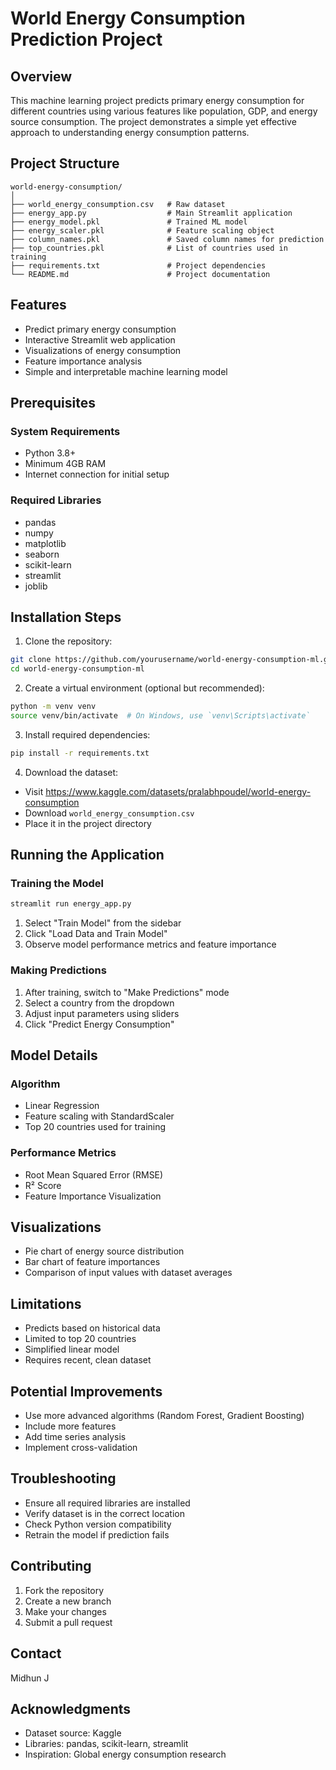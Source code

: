 # World Energy Consumption Prediction Project

## Overview
This machine learning project predicts primary energy consumption for different countries using various features like population, GDP, and energy source consumption. The project demonstrates a simple yet effective approach to understanding energy consumption patterns.

## Project Structure
```
world-energy-consumption/
│
├── world_energy_consumption.csv   # Raw dataset
├── energy_app.py                  # Main Streamlit application
├── energy_model.pkl               # Trained ML model
├── energy_scaler.pkl              # Feature scaling object
├── column_names.pkl               # Saved column names for prediction
├── top_countries.pkl              # List of countries used in training
├── requirements.txt               # Project dependencies
└── README.md                      # Project documentation
```

## Features
- Predict primary energy consumption
- Interactive Streamlit web application
- Visualizations of energy consumption
- Feature importance analysis
- Simple and interpretable machine learning model

## Prerequisites

### System Requirements
- Python 3.8+
- Minimum 4GB RAM
- Internet connection for initial setup

### Required Libraries
- pandas
- numpy
- matplotlib
- seaborn
- scikit-learn
- streamlit
- joblib

## Installation Steps

1. Clone the repository:
```bash
git clone https://github.com/yourusername/world-energy-consumption-ml.git
cd world-energy-consumption-ml
```

2. Create a virtual environment (optional but recommended):
```bash
python -m venv venv
source venv/bin/activate  # On Windows, use `venv\Scripts\activate`
```

3. Install required dependencies:
```bash
pip install -r requirements.txt
```

4. Download the dataset:
- Visit https://www.kaggle.com/datasets/pralabhpoudel/world-energy-consumption
- Download `world_energy_consumption.csv`
- Place it in the project directory

## Running the Application

### Training the Model
```bash
streamlit run energy_app.py
```
1. Select "Train Model" from the sidebar
2. Click "Load Data and Train Model"
3. Observe model performance metrics and feature importance

### Making Predictions
1. After training, switch to "Make Predictions" mode
2. Select a country from the dropdown
3. Adjust input parameters using sliders
4. Click "Predict Energy Consumption"

## Model Details

### Algorithm
- Linear Regression
- Feature scaling with StandardScaler
- Top 20 countries used for training

### Performance Metrics
- Root Mean Squared Error (RMSE)
- R² Score
- Feature Importance Visualization

## Visualizations
- Pie chart of energy source distribution
- Bar chart of feature importances
- Comparison of input values with dataset averages

## Limitations
- Predicts based on historical data
- Limited to top 20 countries
- Simplified linear model
- Requires recent, clean dataset

## Potential Improvements
- Use more advanced algorithms (Random Forest, Gradient Boosting)
- Include more features
- Add time series analysis
- Implement cross-validation

## Troubleshooting
- Ensure all required libraries are installed
- Verify dataset is in the correct location
- Check Python version compatibility
- Retrain the model if prediction fails

## Contributing
1. Fork the repository
2. Create a new branch
3. Make your changes
4. Submit a pull request

## Contact
Midhun J

## Acknowledgments
- Dataset source: Kaggle
- Libraries: pandas, scikit-learn, streamlit
- Inspiration: Global energy consumption research

